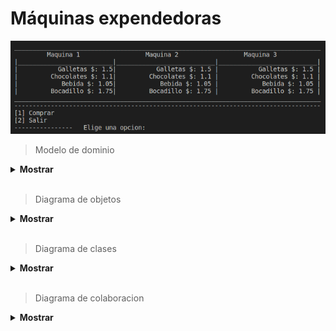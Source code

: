 # Máquinas expendedoras

![Imagen](images/menu.png)

> Modelo de dominio

<details><summary><b> Mostrar </b></summary>

|         modelo de dominio          |
| :--------------------------------: |
| ![Imagen](images/domain-model.PNG) |

</details>

</br>

> Diagrama de objetos

<details><summary><b> Mostrar </b></summary>

|         diagrama de objetos          |
| :----------------------------------: |
| ![Imagen](images/object-diagram.PNG) |

</details>

</br>

> Diagrama de clases

<details><summary><b> Mostrar </b></summary>

|         diagrama de clases          |
| :---------------------------------: |
| ![Imagen](images/class-diagram.PNG) |

</details>

</br>

> Diagrama de colaboracion

<details><summary><b> Mostrar </b></summary>

|          diagrama de colaboracion           |
| :-----------------------------------------: |
| ![Imagen](images/diagrama-colaboracion.png) |

</details>

</br>
